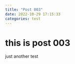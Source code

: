 ```yaml
---
title: "Post 003"
date: 2022-10-29 17:15:33
categories: test
---
```


# this is post 003

just another test